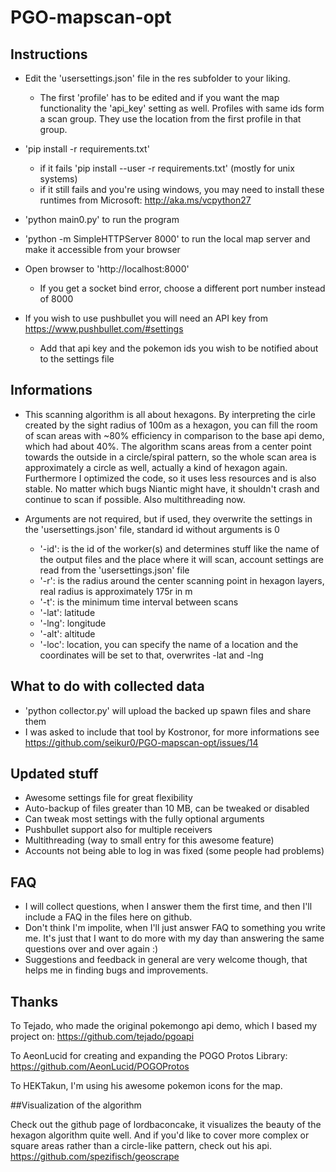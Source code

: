 # PGO-mapscan-opt

## Instructions
* Edit the 'usersettings.json' file in the res subfolder to your liking.
  * The first 'profile' has to be edited and if you want the map functionality the 'api_key' setting as well. Profiles with same ids form a scan group. They use the location from the first profile in that group.
* 'pip install -r requirements.txt'
  * if it fails 'pip install --user -r requirements.txt' (mostly for unix systems)
  * if it still fails and you're using windows, you may need to install these runtimes from Microsoft: http://aka.ms/vcpython27
* 'python main0.py' to run the program

* 'python -m SimpleHTTPServer 8000' to run the local map server and make it accessible from your browser
* Open browser to 'http://localhost:8000'
  * If you get a socket bind error, choose a different port number instead of 8000

* If you wish to use pushbullet you will need an API key from https://www.pushbullet.com/#settings
  * Add that api key and the pokemon ids you wish to be notified about to the settings file

## Informations
* This scanning algorithm is all about hexagons. By interpreting the cirle created by the sight radius of 100m as a hexagon, you can fill the room of scan areas with ~80% efficiency in comparison to the base api demo, which had about 40%. The algorithm scans areas from a center point towards the outside in a circle/spiral pattern, so the whole scan area is approximately a circle as well, actually a kind of hexagon again. Furthermore I optimized the code, so it uses less resources and is also stable. No matter which bugs Niantic might have, it shouldn't crash and continue to scan if possible. Also multithreading now.

* Arguments are not required, but if used, they overwrite the settings in the 'usersettings.json' file, standard id without arguments is 0
  * '-id': is the id of the worker(s) and determines stuff like the name of the output files and the place where it will scan, account settings are read from the 'usersettings.json' file
  * '-r': is the radius around the center scanning point in hexagon layers, real radius is approximately 175r in m
  * '-t': is the minimum time interval between scans
  * '-lat': latitude
  * '-lng': longitude
  * '-alt': altitude
  * '-loc': location, you can specify the name of a location and the coordinates will be set to that, overwrites -lat and -lng

## What to do with collected data
* 'python collector.py' will upload the backed up spawn files and share them
* I was asked to include that tool by Kostronor, for more informations see https://github.com/seikur0/PGO-mapscan-opt/issues/14

## Updated stuff
* Awesome settings file for great flexibility
* Auto-backup of files greater than 10 MB, can be tweaked or disabled
* Can tweak most settings with the fully optional arguments
* Pushbullet support also for multiple receivers
* Multithreading (way to small entry for this awesome feature)
* Accounts not being able to log in was fixed (some people had problems)

## FAQ
* I will collect questions, when I answer them the first time, and then I'll include a FAQ in the files here on github.
* Don't think I'm impolite, when I'll just answer FAQ to something you write me. It's just that I want to do more with my day than answering the same questions over and over again :)
* Suggestions and feedback in general are very welcome though, that helps me in finding bugs and improvements.

## Thanks

To Tejado, who made the original pokemongo api demo, which I based my project on: https://github.com/tejado/pgoapi

To AeonLucid for creating and expanding the POGO Protos Library: https://github.com/AeonLucid/POGOProtos

To HEKTakun, I'm using his awesome pokemon icons for the map.

##Visualization of the algorithm

Check out the github page of lordbaconcake, it visualizes the beauty of the hexagon algorithm quite well.
And if you'd like to cover more complex or square areas rather than a circle-like pattern, check out his api.
https://github.com/spezifisch/geoscrape
